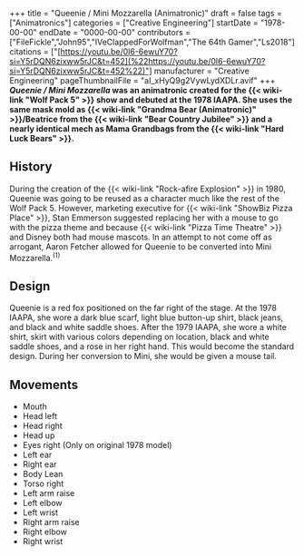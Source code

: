 +++
title = "Queenie / Mini Mozzarella (Animatronic)"
draft = false
tags = ["Animatronics"]
categories = ["Creative Engineering"]
startDate = "1978-00-00"
endDate = "0000-00-00"
contributors = ["FileFickle","John95","IVeClappedForWolfman","The 64th Gamer","Ls2018"]
citations = ["[https://youtu.be/0l6-6ewuY70?si=Y5rDQN6zixww5rJC&t=452](%22https://youtu.be/0l6-6ewuY70?si=Y5rDQN6zixww5rJC&t=452%22)"]
manufacturer = "Creative Engineering"
pageThumbnailFile = "aI_xHyQ9g2VywLydXDLr.avif"
+++
***Queenie / Mini Mozzarella* was an animatronic created for the {{< wiki-link "Wolf Pack 5" >}} show and debuted at the 1978 IAAPA.
She uses the same mask mold as {{< wiki-link "Grandma Bear (Animatronic)" >}}/Beatrice from the {{< wiki-link "Bear Country Jubilee" >}} and a nearly identical mech as Mama Grandbags from the {{< wiki-link "Hard Luck Bears" >}}.**

## History

During the creation of the {{< wiki-link "Rock-afire Explosion" >}} in 1980, Queenie was going to be reused as a character much like the rest of the Wolf Pack 5. However, marketing executive for {{< wiki-link "ShowBiz Pizza Place" >}}, Stan Emmerson suggested replacing her with a mouse to go with the pizza theme and because {{< wiki-link "Pizza Time Theatre" >}} and Disney both had mouse mascots. In an attempt to not come off as arrogant, Aaron Fetcher allowed for Queenie to be converted into Mini Mozzarella.<sup>(1)</sup>

## Design

Queenie is a red fox positioned on the far right of the stage. At the 1978 IAAPA, she wore a dark blue scarf, light blue button-up shirt, black jeans, and black and white saddle shoes. After the 1979 IAAPA, she wore a white shirt, skirt with various colors depending on location, black and white saddle shoes, and a rose in her right hand. This would become the standard design. During her conversion to Mini, she would be given a mouse tail.

## Movements

- Mouth
- Head left
- Head right
- Head up
- Eyes right (Only on original 1978 model)
- Left ear
- Right ear
- Body Lean
- Torso right
- Left arm raise
- Left elbow
- Left wrist
- Right arm raise
- Right elbow
- Right wrist
